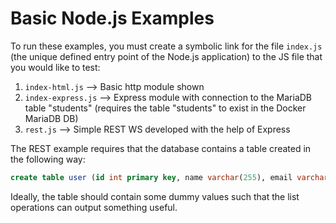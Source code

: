 # Basic Node.js Examples

To run these examples, you must create a symbolic link for the file `index.js` (the unique defined entry point of the Node.js
application) to the JS file that you would like to test:

1. `index-html.js`   --> Basic http module shown
2. `index-express.js` --> Express module with connection to the MariaDB table "students" (requires the table "students" to exist in the Docker MariaDB DB)
3. `rest.js`   --> Simple REST WS developed with the help of Express

The REST example requires that the database contains a table created in the following way:

```sql
create table user (id int primary key, name varchar(255), email varchar(255), profession varchar(255));
```

Ideally, the table should contain some dummy values such that the list operations can output something useful.
